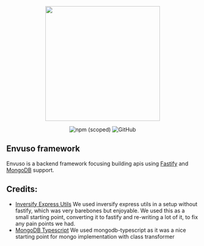 <p align="center">
	<a href="https://envuso.com" target="_blank"><img src="https://envuso.com/assets/logo.png" width="300"></a>
</p>

<p align="center">
	<img alt="npm (scoped)" src="https://img.shields.io/npm/v/@envuso/framework?logoColor=blueviolet">	
	<img alt="GitHub" src="https://img.shields.io/github/license/Envuso/framework">
</p>


## Envuso framework

Envuso is a backend framework focusing building apis using [Fastify](https://www.fastify.io/) and [MongoDB](https://www.mongodb.com/) support.


## Credits:

- [Inversify Express Utils](https://github.com/inversify/inversify-express-utils)
We used inversify express utils in a setup without fastify, which was very barebones but enjoyable. We used this as a small starting point,
converting it to fastify and re-writing a lot of it, to fix any pain points we had.
- [MongoDB Typescript](https://github.com/aljazerzen/mongodb-typescript) 
We used mongodb-typescript as it was a nice starting point for mongo implementation with class transformer
